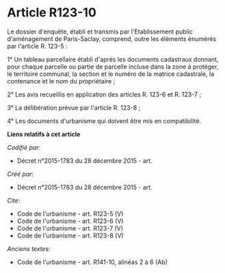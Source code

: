 # Article R123-10

Le dossier d'enquête, établi et transmis par l'Etablissement public d'aménagement de Paris-Saclay, comprend, outre les
éléments énumérés par l'article R. 123-5 :

1° Un tableau parcellaire établi d'après les documents cadastraux donnant, pour chaque parcelle ou partie de parcelle incluse
dans la zone à protéger, le territoire communal, la section et le numéro de la matrice cadastrale, la contenance et le nom du
propriétaire ;

2° Les avis recueillis en application des articles R. 123-6 et R. 123-7 ;

3° La délibération prévue par l'article R. 123-8 ;

4° Les documents d'urbanisme qui doivent être mis en compatibilité.

**Liens relatifs à cet article**

_Codifié par_:

  - Décret n°2015-1783 du 28 décembre 2015 - art.

_Créé par_:

  - Décret n°2015-1783 du 28 décembre 2015 - art.

_Cite_:

  - Code de l'urbanisme - art. R123-5 (V)
  - Code de l'urbanisme - art. R123-6 (V)
  - Code de l'urbanisme - art. R123-7 (V)
  - Code de l'urbanisme - art. R123-8 (V)

_Anciens textes_:

  - Code de l'urbanisme - art. R141-10, alinéas 2 à 6 (Ab)
